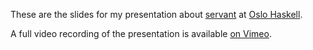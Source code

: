 These are the slides for my presentation about [servant][] at [Oslo Haskell][].

A full video recording of the presentation is available [on Vimeo][].

[servant]: https://haskell-servant.github.io/
[Oslo Haskell]: http://www.meetup.com/Oslo-Haskell/events/227107530/
[on Vimeo]: https://vimeo.com/153901805
